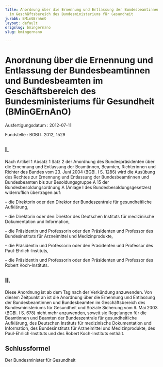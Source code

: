 ```yaml
---
Title: Anordnung über die Ernennung und Entlassung der Bundesbeamtinnen und Bundesbeamten
  im Geschäftsbereich des Bundesministeriums für Gesundheit
jurabk: BMinGErnAnO
layout: default
origslug: bmingernano
slug: bmingernano

---
```


# Anordnung über die Ernennung und Entlassung der Bundesbeamtinnen und Bundesbeamten im Geschäftsbereich des Bundesministeriums für Gesundheit (BMinGErnAnO)

Ausfertigungsdatum
:   2012-07-11

Fundstelle
:   BGBl I: 2012, 1529

## I.

Nach Artikel 1 Absatz 1 Satz 2 der Anordnung des Bundespräsidenten
über die Ernennung und Entlassung der Beamtinnen, Beamten,
Richterinnen und Richter des Bundes vom 23. Juni 2004 (BGBl. I S.
1286) wird die Ausübung des Rechtes zur Ernennung und Entlassung der
Bundesbeamtinnen und Bundesbeamten bis zur Besoldungsgruppe A 15 der
Bundesbesoldungsordnung A (Anlage I des Bundesbesoldungsgesetzes)
widerruflich übertragen auf:

–   die Direktorin oder den Direktor der Bundeszentrale für
    gesundheitliche Aufklärung,


–   die Direktorin oder den Direktor des Deutschen Instituts für
    medizinische Dokumentation und Information,


–   die Präsidentin und Professorin oder den Präsidenten und Professor des
    Bundesinstituts für Arzneimittel und Medizinprodukte,


–   die Präsidentin und Professorin oder den Präsidenten und Professor des
    Paul-Ehrlich-Instituts,


–   die Präsidentin und Professorin oder den Präsidenten und Professor des
    Robert Koch-Instituts.

## II.

Diese Anordnung ist ab dem Tag nach der Verkündung anzuwenden. Von
diesem Zeitpunkt an ist die Anordnung über die Ernennung und
Entlassung der Bundesbeamtinnen und Bundesbeamten im Geschäftsbereich
des Bundesministeriums für Gesundheit und Soziale Sicherung vom 6. Mai
2003 (BGBl. I S. 678) nicht mehr anzuwenden, soweit sie Regelungen für
die Beamtinnen und Beamten der Bundeszentrale für gesundheitliche
Aufklärung, des Deutschen Instituts für medizinische Dokumentation und
Information, des Bundesinstituts für Arzneimittel und Medizinprodukte,
des Paul-Ehrlich-Instituts und des Robert Koch-Instituts enthält.

## Schlussformel

Der Bundesminister für Gesundheit

